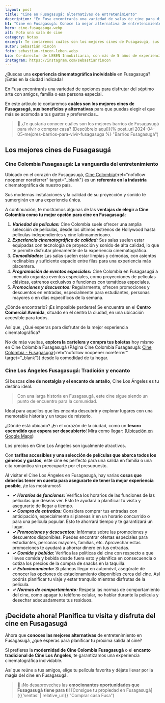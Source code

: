 ```yaml
---
layout: post
title: "Cine en Fusagasugá: alternativas de entretenimiento"
description: "En Fusa encontrarás una variedad de salas de cine para disfrutar del séptimo arte con amigos, familia o esa persona especial"
h1: "Cine en Fusagasugá: Conoce la mejor alternativa de entretenimiento"
hero: cine-fusagasuga.webp
alt: Foto una sala de cine
category: Notas
excerpt: Te contaremos cuáles son los mejores cines de Fusagasugá, sus beneficios y alternativas.
autor: Sebastián Rincón
foto: sebastian-rincon-leben.webp
bio: Co-director de LEBEN Inmobiliaria, con más de 5 años de experiencia en el mercado de propiedades de Fusagasugá. Disfruta compartiendo lo que lo enamora de vivir en esta floreciente ciudad.
instagram: https://instagram.com/sebastianrincon
---
```

¿Buscas una **experiencia cinematográfica inolvidable** en Fusagasugá? ¡Estás en la ciudad indicada!

En Fusa encontrarás una variedad de opciones para disfrutar del séptimo arte con amigos, familia o esa persona especial.

En este artículo te contaremos **cuáles son los mejores cines de Fusagasugá, sus beneficios y alternativas** para que puedas elegir el que más se acomoda a tus gustos y preferencias…

>📢 ¿Te gustaría conocer cuáles son los mejores barrios de Fusagasugá para vivir o comprar casa? [Descúbrelo aquí]({% post_url 2024-04-05-mejores-barrios-para-vivir-fusagasuga %} "Barrios Fusagasugá")

## Los mejores cines de Fusagasugá

### Cine Colombia Fusagasugá: La vanguardia del entretenimiento

Ubicado en el corazón de Fusagasugá, [Cine Colombia](https://maps.app.goo.gl/pfz2G9W7XpqS47EP7){:rel="nofollow noopener noreferrer" target="_blank"} es un **referente en la industria** cinematográfica de nuestro país.

Sus modernas instalaciones y la calidad de su proyección y sonido te sumergirán en una experiencia única.

A continuación, te mostramos algunas de las **ventajas de elegir a Cine Colombia como tu mejor opción para cine en Fusagasugá**:

1. _**Variedad de películas:**_ Cine Colombia suele ofrecer una amplia selección de películas, desde los últimos estrenos de Hollywood hasta películas independientes y cine latinoamericano.
2. _**Experiencia cinematográfica de calidad:**_ Sus salas suelen estar equipadas con tecnología de proyección y sonido de alta calidad, lo que te permite disfrutar plenamente de la experiencia cinematográfica.
3. _**Comodidades:**_ Las salas suelen estar limpias y cómodas, con asientos reclinables y suficiente espacio entre filas para una experiencia más placentera.
4. _**Programación de eventos especiales:**_ Cine Colombia en Fusagasugá a menudo organiza eventos especiales, como proyecciones de películas clásicas, estrenos exclusivos o funciones con temáticas especiales.
5. _**Promociones y descuentos:**_ Regularmente, ofrecen promociones y descuentos en entradas, especialmente para estudiantes, personas mayores o en días específicos de la semana.

¿Dónde encontrarlo? ¡Es imposible perderse! Se encuentra en el **Centro Comercial Avenida**, situado en el centro la ciudad, en una ubicación accesible para todos.

Así que, ¿Qué esperas para disfrutar de la mejor experiencia cinematográfica?

No de más vueltas, **explora la cartelera y compra tus boletas** hoy mismo en Cine Colombia Fusagasugá (Página Cine Colombia Fusagasugá: [Cine Colombia - Fusagasugá](https://www.cinecolombia.com/fusagasuga){:rel="nofollow noopener noreferrer" target="_blank"}) desde la comodidad de tu hogar.

### Cine Los Ángeles Fusagasugá: Tradición y encanto

Si buscas **cine de nostalgia y el encanto de antaño**, Cine Los Ángeles es tu destino ideal.

>Con una larga historia en Fusagasugá, este cine sigue siendo un punto de encuentro para la comunidad.

Ideal para aquellos que les encanta descubrir y explorar lugares con una memorable historia y un toque de misterio.

¿Dónde está ubicado? ¡En el corazón de la ciudad, como un **tesoro escondido que espera ser descubierto**! Mira como llegar: ([Ubicación en Google Maps](https://maps.app.goo.gl/J3UpyGezRyAGQ4tx6))

Los precios en Cine Los Ángeles son igualmente atractivos.

Con **tarifas accesibles y una selección de películas que abarca todos los géneros y gustos**, este cine es perfecto para una salida en familia o una cita romántica sin preocuparte por el presupuesto.

Al visitar el Cine Los Ángeles en Fusagasugá, hay varias **cosas que deberías tener en cuenta para asegurarte de tener la mejor experiencia posible**, ¡te las mostramos!:

-  _**✓ Horarios de funciones:**_ Verifica los horarios de las funciones de las películas que deseas ver. Esto te ayudará a planificar tu visita y asegurarte de llegar a tiempo.
-  _**✓ Compra de entradas:**_ Considera comprar tus entradas con anticipación, especialmente si planeas ir en un horario concurrido o para una película popular. Esto te ahorrará tiempo y te garantizará un lugar.
-  _**✓ Promociones y descuentos:**_ Infórmate sobre las promociones y descuentos disponibles. Puedes encontrar ofertas especiales para estudiantes, personas mayores, familias, etc. Aprovechar estas promociones te ayudará a ahorrar dinero en tus entradas.
-  _**✓ Comida y bebida:**_ Verifica las políticas del cine con respecto a que lleves comida y bebida desde fuera esto y planifica en consecuencia o cotiza los precios de la compra de snacks en la taquilla.
-  _**✓ Estacionamiento:**_ Si planeas llegar en automóvil, asegúrate de conocer las opciones de estacionamiento disponibles cerca del cine. Así podrás planificar tu viaje y estar tranquilo mientras disfrutas de la película.
-  _**✓ Normas de comportamiento:**_ Respeta las normas de comportamiento del cine, como apagar tu teléfono celular, no hablar durante la película y desechar adecuadamente tus residuos.

## ¡Decídete ahora! Planifica tu visita y disfruta del cine en Fusagasugá

Ahora que **conoces las mejores alternativas** de entretenimiento en Fusagasugá, ¿qué esperas para planificar tu próxima salida al cine?

Si prefieres la **modernidad de Cine Colombia Fusagasugá** o el **encanto tradicional de Cine Los Ángeles**, te garantizamos una experiencia cinematográfica inolvidable.

Así que reúne a tus amigos, elige tu película favorita y déjate llevar por la magia del cine en Fusagasugá.

>📢 ¡No desaproveches las **emocionantes oportunidades que Fusagasugá tiene para ti**! [Consigue tu propiedad en Fusagasugá]({{'ventas' | relative_url}} "Comprar casa Fusa")